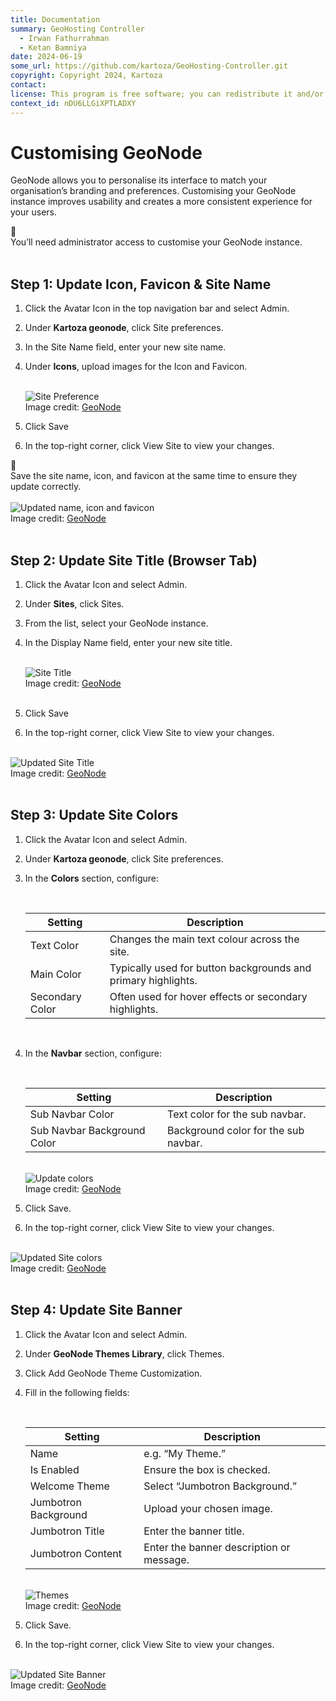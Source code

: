 ```yaml
---
title: Documentation
summary: GeoHosting Controller
  - Irwan Fathurrahman
  - Ketan Bamniya
date: 2024-06-19
some_url: https://github.com/kartoza/GeoHosting-Controller.git
copyright: Copyright 2024, Kartoza
contact:
license: This program is free software; you can redistribute it and/or modify it under the terms of the GNU Affero General Public License as published by the Free Software Foundation; either version 3 of the License, or (at your option) any later version.
context_id: nDU6LLGiXPTLADXY
---
```


# Customising GeoNode

GeoNode allows you to personalise its interface to match your organisation’s branding and preferences. Customising your GeoNode instance improves usability and creates a more consistent experience for your users.

<div class="alert alert-note">
  <div class="alert-icon">📝</div>
  <div class="alert-text">
    You’ll need administrator access to customise your GeoNode instance.
  </div>
</div>

<br>

## Step 1: Update Icon, Favicon & Site Name

1. Click the <span class="ui-generic-label">Avatar Icon</span> in the top navigation bar and select <span class="ui-generic-label">Admin</span>.

2. Under **Kartoza geonode**, click <span class="ui-generic-label">Site preferences</span>.

3. In the <span class="ui-filename">Site Name</span> field, enter your new site name.

4. Under **Icons**, upload images for the <span class="ui-generic-label">Icon</span> and <span class="ui-generic-label">Favicon</span>.

    <br>

    <div class="image-with-caption">
    <img src="../../img/geonode-img-39.png" alt="Site Preference">
    <div class="caption">
        Image credit: <a href="https://geonode.org/" target="_blank">GeoNode</a>
    </div>
    </div>

5. Click <span class="ui-generic-label">Save</span>

6. In the top-right corner, click <span class="ui-generic-label">View Site</span> to view your changes.

<div class="alert alert-note">
  <div class="alert-icon">📝</div>
  <div class="alert-text">
    Save the site name, icon, and favicon at the same time to ensure they update correctly.
  </div>
</div>

<br>

<div class="image-with-caption">
  <img src="../../img/geonode-img-40.png" alt="Updated name, icon and favicon">
  <div class="caption">
    Image credit: <a href="https://geonode.org/" target="_blank">GeoNode</a>
  </div>
</div>

<br>

## Step 2: Update Site Title (Browser Tab)

1. Click the <span class="ui-generic-label">Avatar Icon</span> and select <span class="ui-generic-label">Admin</span>.

2. Under **Sites**, click <span class="ui-generic-label">Sites</span>.

3. From the list, select your GeoNode instance.

4. In the <span class="ui-filename">Display Name</span> field, enter your new site title.

    <br>

    <div class="image-with-caption">
    <img src="../../img/geonode-img-41.png" alt="Site Title">
    <div class="caption">
        Image credit: <a href="https://geonode.org/" target="_blank">GeoNode</a>
    </div>
    </div>

    <br>

5. Click <span class="ui-generic-label">Save</span>

6. In the top-right corner, click <span class="ui-generic-label">View Site</span> to view your changes.

<br>

<div class="image-with-caption">
  <img src="../../img/geonode-img-42.png" alt="Updated Site Title">
  <div class="caption">
    Image credit: <a href="https://geonode.org/" target="_blank">GeoNode</a>
  </div>
</div>

<br>

## Step 3: Update Site Colors

1. Click the <span class="ui-generic-label">Avatar Icon</span> and select <span class="ui-generic-label">Admin</span>.

2. Under **Kartoza geonode**, click <span class="ui-generic-label">Site preferences</span>.

3. In the **Colors** section, configure:

    <br>

    <table class="my-table-style">
    <thead>
        <tr>
        <th>Setting</th>
        <th>Description</th>
        </tr>
    </thead>
    <tbody>
        <tr>
        <td>Text Color</td>
        <td>Changes the main text colour across the site.</td>
        </tr>
        <tr>
        <td>Main Color</td>
        <td>Typically used for button backgrounds and primary highlights.</td>
        </tr>
        <tr>
        <td>Secondary Color</td>
        <td>Often used for hover effects or secondary highlights.</td>
        </tr>
    </tbody>
    </table>

    <br>

4. In the **Navbar** section, configure:

    <br>

    <table class="my-table-style">
    <thead>
        <tr>
        <th>Setting</th>
        <th>Description</th>
        </tr>
    </thead>
    <tbody>
        <tr>
        <td>Sub Navbar Color</td>
        <td>Text color for the sub navbar.</td>
        </tr>
        <tr>
        <td>Sub Navbar Background Color</td>
        <td>Background color for the sub navbar.</td>
        </tr>
    </tbody>
    </table>

    <br>

    <div class="image-with-caption">
      <img src="../../img/geonode-img-43.png" alt="Update colors">
      <div class="caption">
        Image credit: <a href="https://geonode.org/" target="_blank">GeoNode</a>
      </div>
    </div>

5. Click <span class="ui-generic-label">Save</span>.

6. In the top-right corner, click <span class="ui-generic-label">View Site</span> to view your changes.

<br>

<div class="image-with-caption">
  <img src="../../img/geonode-img-44.png" alt="Updated Site colors">
  <div class="caption">
    Image credit: <a href="https://geonode.org/" target="_blank">GeoNode</a>
  </div>
</div>

<br>

## Step 4: Update Site Banner

1. Click the <span class="ui-generic-label">Avatar Icon</span> and select <span class="ui-generic-label">Admin</span>.

2. Under **GeoNode Themes Library**, click <span class="ui-generic-label">Themes</span>.

3. Click <span class="ui-generic-label">Add GeoNode Theme Customization</span>.

4. Fill in the following fields:

    <br>

    <table class="my-table-style">
    <thead>
        <tr>
        <th>Setting</th>
        <th>Description</th>
        </tr>
    </thead>
    <tbody>
        <tr>
        <td>Name</td>
        <td>e.g. “My Theme.”</td>
        </tr>
        <tr>
        <td>Is Enabled</td>
        <td>Ensure the box is checked.</td>
        </tr>
        <tr>
        <td>Welcome Theme</td>
        <td>Select “Jumbotron Background.”</td>
        </tr>
        <tr>
        <td>Jumbotron Background</td>
        <td>Upload your chosen image.</td>
        </tr>
        <tr>
        <td>Jumbotron Title</td>
        <td>Enter the banner title.</td>
        </tr>
        <tr>
        <td>Jumbotron Content</td>
        <td>Enter the banner description or message.</td>
        </tr>
    </tbody>
    </table>

    <br>

    <div class="image-with-caption">
    <img src="../../img/geonode-img-45.png" alt="Themes">
    <div class="caption">
        Image credit: <a href="https://geonode.org/" target="_blank">GeoNode</a>
    </div>
    </div>

5. Click <span class="ui-generic-label">Save</span>.

6. In the top-right corner, click <span class="ui-generic-label">View Site</span> to view your changes.

<br>

<div class="image-with-caption">
  <img src="../../img/geonode-img-46.png" alt="Updated Site Banner">
  <div class="caption">
    Image credit: <a href="https://geonode.org/" target="_blank">GeoNode</a>
  </div>
</div>

<br>
